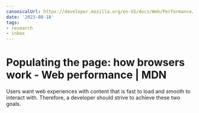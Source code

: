 ```yaml
---
canonicalUrl: https://developer.mozilla.org/en-US/docs/Web/Performance/How_browsers_work
date: '2023-08-18'
tags:
- research
- inbox
---
```


# Populating the page: how browsers work - Web performance | MDN

Users want web experiences with content that is fast to load and smooth to interact with. Therefore, a developer should strive to achieve these two goals.